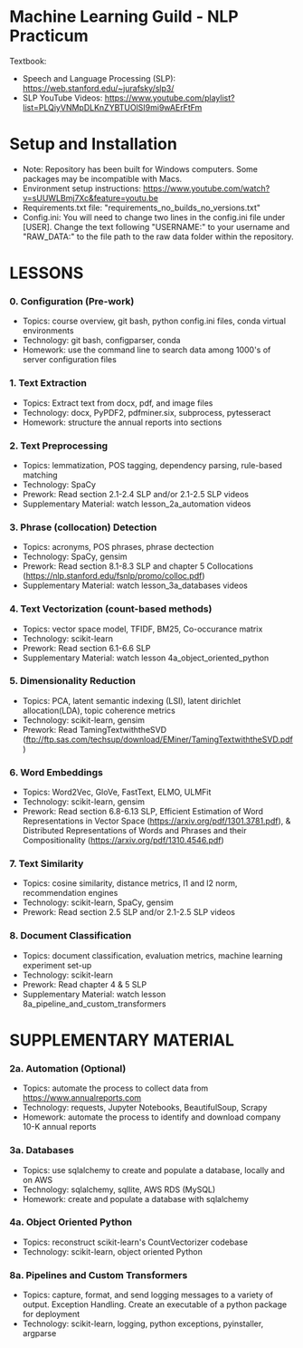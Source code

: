 # Machine Learning Guild - NLP Practicum

Textbook: 
- Speech and Language Processing (SLP): https://web.stanford.edu/~jurafsky/slp3/
- SLP YouTube Videos: https://www.youtube.com/playlist?list=PLQiyVNMpDLKnZYBTUOlSI9mi9wAErFtFm

# Setup and Installation
- Note: Repository has been built for Windows computers. Some packages may be incompatible with Macs.
- Environment setup instructions: https://www.youtube.com/watch?v=sUUWLBmj7Xc&feature=youtu.be
- Requirements.txt file: "requirements_no_builds_no_versions.txt"
- Config.ini: You will need to change two lines in the config.ini file under [USER]. Change the text following "USERNAME:" to your username and "RAW_DATA:" to the file path to the raw data folder within the repository.

# LESSONS

### 0. Configuration (Pre-work)
*  Topics: course overview, git bash, python config.ini files, conda virtual environments
*  Technology: git bash, configparser, conda
*  Homework: use the command line to search data among 1000's of server configuration files

### 1. Text Extraction
*  Topics: Extract text from docx, pdf, and image files
*  Technology: docx, PyPDF2, pdfminer.six, subprocess, pytesseract
*  Homework: structure the annual reports into sections

### 2. Text Preprocessing
*  Topics: lemmatization, POS tagging, dependency parsing, rule-based matching
*  Technology: SpaCy
*  Prework: Read section 2.1-2.4 SLP and/or 2.1-2.5 SLP videos
*  Supplementary Material: watch lesson_2a_automation videos

### 3. Phrase (collocation) Detection
*  Topics: acronyms, POS phrases, phrase dectection
*  Technology: SpaCy, gensim
*  Prework: Read section 8.1-8.3 SLP and chapter 5 Collocations (https://nlp.stanford.edu/fsnlp/promo/colloc.pdf)
*  Supplementary Material: watch lesson_3a_databases videos

### 4. Text Vectorization (count-based methods)
*  Topics: vector space model, TFIDF, BM25, Co-occurance matrix
*  Technology: scikit-learn
*  Prework: Read section 6.1-6.6 SLP
*  Supplementary Material: watch lesson 4a_object_oriented_python

### 5. Dimensionality Reduction
*  Topics: PCA, latent semantic indexing (LSI), latent dirichlet allocation(LDA), topic coherence metrics
*  Technology: scikit-learn, gensim
*  Prework: Read TamingTextwiththeSVD (ftp://ftp.sas.com/techsup/download/EMiner/TamingTextwiththeSVD.pdf)

### 6. Word Embeddings 
* Topics: Word2Vec, GloVe, FastText, ELMO, ULMFit 
* Technology: scikit-learn, gensim
* Prework: Read section 6.8-6.13 SLP, Efficient Estimation of Word Representations in Vector Space (https://arxiv.org/pdf/1301.3781.pdf), & Distributed Representations of Words and Phrases
and their Compositionality (https://arxiv.org/pdf/1310.4546.pdf)

### 7. Text Similarity
*  Topics: cosine similarity, distance metrics, l1 and l2 norm, recommendation engines
*  Technology: scikit-learn, SpaCy, gensim
*  Prework: Read section 2.5 SLP and/or 2.1-2.5 SLP videos

### 8. Document Classification
*  Topics: document classification, evaluation metrics, machine learning experiment set-up
*  Technology: scikit-learn
*  Prework: Read chapter 4 & 5 SLP
*  Supplementary Material: watch lesson 8a_pipeline_and_custom_transformers


# SUPPLEMENTARY MATERIAL

### 2a. Automation (Optional)
*  Topics: automate the process to collect data from https://www.annualreports.com
*  Technology: requests, Jupyter Notebooks, BeautifulSoup, Scrapy
*  Homework: automate the process to identify and download company 10-K annual reports

### 3a. Databases
*  Topics: use sqlalchemy to create and populate a database, locally and on AWS
*  Technology: sqlalchemy, sqllite, AWS RDS (MySQL)
*  Homework: create and populate a database with sqlalchemy

### 4a. Object Oriented Python
*  Topics: reconstruct scikit-learn's CountVectorizer codebase
*  Technology: scikit-learn, object oriented Python

### 8a. Pipelines and Custom Transformers
*  Topics: capture, format, and send logging messages to a variety of output. Exception Handling. Create an executable of a python package for deployment
*  Technology: scikit-learn, logging, python exceptions, pyinstaller, argparse